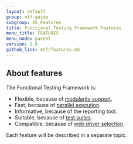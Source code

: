 ```yaml
---
layout: default
group: mtf-guide
subgroup: 45_Features
title: Functional Testing Framework Features
menu_title: FEATURES
menu_node: parent
version: 2.0
github_link: mtf/features.md
---
```


## About features

The Functional Testing Framework is:

- Flexible, because of [modularity support].
- Fast, because of [parallel execution].
- Informative, because of the reporting tool.
- Suitable, because of [test suites].
- Compatible, because of [web driver selection].

Each feature will be described in a separate topic.

<!-- LINK DEFINITIONS -->

[modularity support]: {{page.baseurl}}mtf/features/modularity.html
[parallel execution]: {{page.baseurl}}mtf/features/parallel_execution.html
[test suites]: {{page.baseurl}}mtf/features/test_suite.html
[web driver selection]: {{page.baseurl}}mtf/features/webdriver.html
